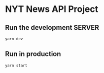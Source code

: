 # NYT News API Project


## Run the development SERVER

``
yarn dev 
``

## Run in production

``
yarn start
``